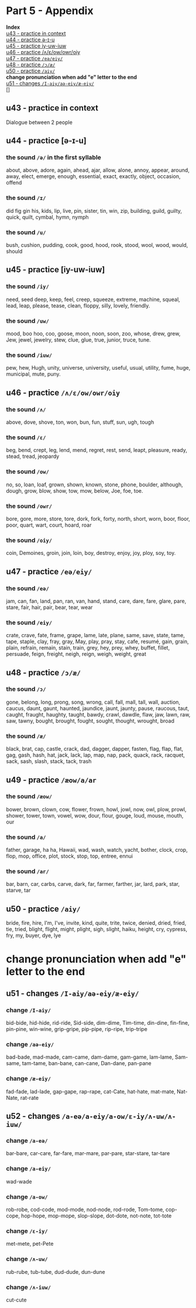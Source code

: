# Part 5 - Appendix
**Index**  
[u43 - practice in context](#u43---practice-in-context)  
[u44 - practice ə-ɪ-u](#u44---practice-%c9%99-%c9%aa-u)  
[u45 - practice iy-uw-iuw](#u45---practice-iy-uw-iuw)  
[u46 - practice /ʌ/ɛ/ow/owr/oiy](#u46---practice-%ca%8c%c9%9bowowroiy)  
[u47 - practice `/eə/eiy/`](#u47---practice-e%c9%99eiy)  
[u48 - practice `/ɔ/æ/`](#u48---practice-%c9%94%c3%a6)  
[u50 - practice `/aiy/`](#u50---practice-aiy)  
**change pronunciation when add "e" letter to the end**  
[u51 - changes `/I-aiy/aə-eiy/æ-eiy/`](#u51---changes-i-aiya%c9%99-eiy%c3%a6-eiy)  
[]

## u43 - practice in context
Dialogue between 2 people

## u44 - practice [ə-ɪ-u]
### the sound `/ə/` in the first syllable
about, above, adore, again, ahead, ajar, allow, alone, annoy, appear, around, away, elect, emerge, enough, essential, exact, exactly, object, occasion, offend

### the sound `/ɪ/`
did fig gin his, kids, lip, live, pin, sister, tin, win, zip, building, guild, guilty, quick, quilt, cymbal, hymn, nymph

### the sound `/u/`
bush, cushion, pudding, cook, good, hood, rook, stood, wool, wood, would, should

## u45 - practice [iy-uw-iuw]
### the sound `/iy/`
need, seed deep, keep, feel, creep, squeeze, extreme, machine, squeal, lead, leap, please, tease, clean, floppy, silly, lovely, friendly.

### the sound `/uw/`
mood, boo hoo, coo, goose, moon, noon, soon, zoo, whose, drew, grew, Jew, jewel, jewelry, stew, clue, glue, true, junior, truce, tune.

### the sound `/iuw/`
pew, hew, Hugh, unity, universe, university, useful, usual, utility, fume, huge, municipal, mute, puny.

## u46 - practice `/ʌ/ɛ/ow/owr/oiy`
### the sound `/ʌ/`
above, dove, shove, ton, won, bun, fun, stuff, sun, ugh, tough

### the sound `/ɛ/`
beg, bend, crept, leg, lend, mend, regret, rest, send, leapt, pleasure, ready, stead, tread, jeopardy

### the sound `/ow/`
no, so, loan, loaf, grown, shown, known, stone, phone, boulder, although, dough, grow, blow, show, tow, mow, below, Joe, foe, toe.

### the sound `/owr/`
bore, gore, more, store, tore, dork, fork, forty, north, short, worn, boor, floor, poor, quart, wart, court, hoard, roar

### the sound `/oiy/`
coin, Demoines, groin, join, loin, boy, destroy, enjoy, joy, ploy, soy, toy.

## u47 - practice `/eə/eiy/`
### the sound `/eə/`
jam, can, fan, land, pan, ran, van, hand, stand, care, dare, fare, glare, pare, stare, fair, hair, pair, bear, tear, wear

### the sound `/eiy/`
crate, crave, fate, frame, grape, lame, late, plane, same, save, state, tame, tape, staple, clay, fray, gray, May, play, pray, stay, cafe, resumé, gain, grain, plain, refrain, remain, stain, train, grey, hey, prey, whey, buffet, fillet, persuade, feign, freight, neigh, reign, weigh, weight, great

## u48 - practice `/ɔ/æ/`
### the sound `/ɔ/`
gone, belong, long, prong, song, wrong, call, fall, mall, tall, wall, auction, caucus, daunt, gaunt, haunted, jaundice, jaunt, jaunty, pause, raucous, taut, caught, fraught, haughty, taught, bawdy, crawl, dawdle, flaw, jaw, lawn, raw, saw, tawny, bought, brought, fought, sought, thought, wrought, broad

### the sound `/æ/`
black, brat, cap, castle, crack, dad, dagger, dapper, fasten, flag, flap, flat, gag, gash, hash, hat, jack, lack, lap, map, nap, pack, quack, rack, racquet, sack, sash, slash, stack, tack, trash

## u49 - practice `/æow/a/ar`
### the sound `/æow/`
bower, brown, clown, cow, flower, frown, howl, jowl, now, owl, plow, prowl, shower, tower, town, vowel, wow, dour, flour, gouge, loud, mouse, mouth, our

### the sound `/a/`
father, garage, ha ha, Hawaii, wad, wash, watch, yacht, bother, clock, crop, flop, mop, office, plot, stock, stop, top, entree, ennui

### the sound `/ar/`
bar, barn, car, carbs, carve, dark, far, farmer, farther, jar, lard, park, star, starve, tar

## u50 - practice `/aiy/`
bride, fire, hire, I'm, I've, invite, kind, quite, trite, twice, denied, dried, fried, tie, tried, blight, flight, might, plight, sigh, slight, haiku, height, cry, cypress, fry, my, buyer, dye, lye

# change pronunciation when add "e" letter to the end

## u51 - changes `/I-aiy/aə-eiy/æ-eiy/`
### change `/I-aiy/`
bid-bide, hid-hide, rid-ride, Sid-side, dim-dime, Tim-time, din-dine, fin-fine, pin-pine, win-wine, grip-gripe, pip-pipe, rip-ripe, trip-tripe

### change `/aə-eiy/`
bad-bade, mad-made, cam-came, dam-dame, gam-game, lam-lame, Sam-same, tam-tame, ban-bane, can-cane, Dan-dane, pan-pane

### change `/æ-eiy/`
fad-fade, lad-lade, gap-gape, rap-rape, cat-Cate, hat-hate, mat-mate, Nat-Nate, rat-rate

## u52 - changes `/a-eə/a-eiy/a-ow/ɛ-iy/ʌ-uw/ʌ-iuw/`
### change `/a-eə/`
bar-bare, car-care, far-fare, mar-mare, par-pare, star-stare, tar-tare

### change `/a-eiy/`
wad-wade

### change `/a-ow/`
rob-robe, cod-code, mod-mode, nod-node, rod-rode, Tom-tome, cop-cope, hop-hope, mop-mope, slop-slope, dot-dote, not-note, tot-tote

### change `/ɛ-iy/`
met-mete, pet-Pete

### change `/ʌ-uw/`
rub-rube, tub-tube, dud-dude, dun-dune

### change `/ʌ-iuw/`
cut-cute
